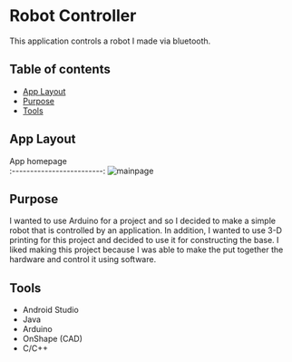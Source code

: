 # Robot Controller

This application controls a robot I made via bluetooth.

## Table of contents
* [App Layout](#app-layout)
* [Purpose](#purpose)
* [Tools](#tools)

## App Layout

App homepage           
:-------------------------:
![mainpage](https://user-images.githubusercontent.com/33325959/103318662-00386880-49e4-11eb-9a4c-772a35137881.png)

## Purpose
I wanted to use Arduino for a project and so I decided to make a simple robot that is controlled by an application. In addition, I wanted to use 3-D printing for this project 
and decided to use it for constructing the base. I liked making this project because I was able to make the put together the hardware and control it using software. 
	
## Tools
* Android Studio
* Java
* Arduino
* OnShape (CAD)
* C/C++
